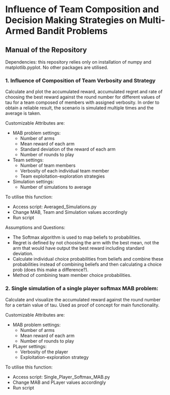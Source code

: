 # Influence of Team Composition and Decision Making Strategies on Multi-Armed Bandit Problems

## Manual of the Repository 

Dependencies: this repository relies only on installation of numpy and matplotlib.pyplot. No other packages are utilised.

### 1. Influence of Composition of Team Verbosity and Strategy
Calculate and plot the accumulated reward, accumulated regret and rate of choosing the 
best reward against the round number for different values of tau for a team composed of 
members with assigned verbosity. In order to obtain a reliable result, the scenario 
is simulated multiple times and the average is taken.

Customizable Attributes are:
  - MAB problem settings:
    - Number of arms
    - Mean reward of each arm
    - Standard deviation of the reward of each arm
    - Number of rounds to play
  - Team settings:
    - Number of team members
    - Verbosity of each individual team member
    - Team exploitation-exploration strategies
  - Simulation settings:
    - Number of simulations to average

To utilise this function:
  - Access script: Averaged_Simulations.py
  - Change MAB, Team and Simulation values accordingly
  - Run script

Assumptions and Questions:
- The Softmax algorithm is used to map beliefs to probabilities.
- Regret is defined by not choosing the arm with the best mean, not the arm that 
would have output the best reward including standard deviation.
- Calculate individual choice probabilities from beliefs and combine these probabilities
instead of combining beliefs and then calculating a choice prob (does this make a difference?). 
- Method of combining team member choice probabilities.

### 2. Single simulation of a single player softmax MAB problem:
Calculate and visualize the accumulated reward against the round number 
for a certain value of tau. Used as proof of concept for main functionality.

Customizable Attributes are:
  - MAB problem settings:
    - Number of arms
    - Mean reward of each arm
    - Number of rounds to play
  - PLayer settings:
    - Verbosity of the player
    - Exploitation-exploration strategy
  
To utilise this function:
  - Access script: Single_Player_Softmax_MAB.py
  - Change MAB and PLayer values accordingly
  - Run script
  


